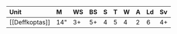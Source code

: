 | Unit           | M   | WS  | BS  | S   | T   | W   | A   | Ld  | Sv  |
|:-------------- |:--- |:--- |:--- |:--- |:--- |:--- |:--- |:--- |:--- |
| [[Deffkoptas]] | 14" | 3+  | 5+  | 4   | 5   | 4   | 2   | 6   | 4+  |